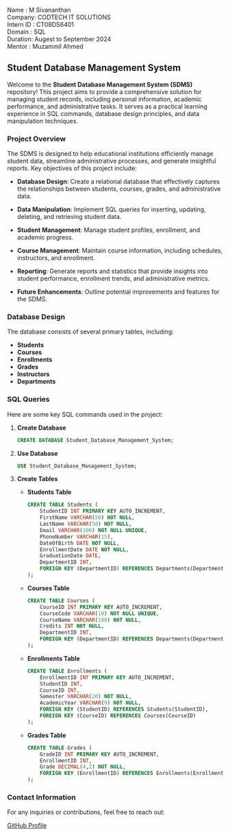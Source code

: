 Name      : M Sivananthan 
<BR>
Company: CODTECH IT SOLUTIONS
<BR>
Intern ID : CT08DS6401
<BR>
Domain  : SQL
<BR>
Duration: Augest to September 2024
<BR>
Mentor : Muzammil Ahmed
## Student Database Management System

Welcome to the **Student Database Management System (SDMS)** repository! This project aims to provide a comprehensive solution for managing student records, including personal information, academic performance, and administrative tasks. It serves as a practical learning experience in SQL commands, database design principles, and data manipulation techniques.

### **Project Overview**

The SDMS is designed to help educational institutions efficiently manage student data, streamline administrative processes, and generate insightful reports. Key objectives of this project include:

- **Database Design**: Create a relational database that effectively captures the relationships between students, courses, grades, and administrative data.
  
- **Data Manipulation**: Implement SQL queries for inserting, updating, deleting, and retrieving student data.
  
- **Student Management**: Manage student profiles, enrollment, and academic progress.
  
- **Course Management**: Maintain course information, including schedules, instructors, and enrollment.
  
- **Reporting**: Generate reports and statistics that provide insights into student performance, enrollment trends, and administrative metrics.
  
- **Future Enhancements**: Outline potential improvements and features for the SDMS.

### **Database Design**

The database consists of several primary tables, including:

- **Students**
- **Courses**
- **Enrollments**
- **Grades**
- **Instructors**
- **Departments**

### **SQL Queries**

Here are some key SQL commands used in the project:

1. **Create Database**
   ```sql
   CREATE DATABASE Student_Database_Management_System;
   ```

2. **Use Database**
   ```sql
   USE Student_Database_Management_System;
   ```

3. **Create Tables**
   - **Students Table**
     ```sql
     CREATE TABLE Students (
         StudentID INT PRIMARY KEY AUTO_INCREMENT,
         FirstName VARCHAR(50) NOT NULL,
         LastName VARCHAR(50) NOT NULL,
         Email VARCHAR(100) NOT NULL UNIQUE,
         PhoneNumber VARCHAR(15),
         DateOfBirth DATE NOT NULL,
         EnrollmentDate DATE NOT NULL,
         GraduationDate DATE,
         DepartmentID INT,
         FOREIGN KEY (DepartmentID) REFERENCES Departments(DepartmentID)
     );
     ```

   - **Courses Table**
     ```sql
     CREATE TABLE Courses (
         CourseID INT PRIMARY KEY AUTO_INCREMENT,
         CourseCode VARCHAR(10) NOT NULL UNIQUE,
         CourseName VARCHAR(100) NOT NULL,
         Credits INT NOT NULL,
         DepartmentID INT,
         FOREIGN KEY (DepartmentID) REFERENCES Departments(DepartmentID)
     );
     ```

   - **Enrollments Table**
     ```sql
     CREATE TABLE Enrollments (
         EnrollmentID INT PRIMARY KEY AUTO_INCREMENT,
         StudentID INT,
         CourseID INT,
         Semester VARCHAR(20) NOT NULL,
         AcademicYear VARCHAR(9) NOT NULL,
         FOREIGN KEY (StudentID) REFERENCES Students(StudentID),
         FOREIGN KEY (CourseID) REFERENCES Courses(CourseID)
     );
     ```

   - **Grades Table**
     ```sql
     CREATE TABLE Grades (
         GradeID INT PRIMARY KEY AUTO_INCREMENT,
         EnrollmentID INT,
         Grade DECIMAL(4,2) NOT NULL,
         FOREIGN KEY (EnrollmentID) REFERENCES Enrollments(EnrollmentID)
     );
     ```

### **Contact Information**

For any inquiries or contributions, feel free to reach out:

[GitHub Profile](https://github.com/MSivananthan)

